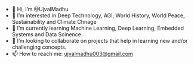- 👋 Hi, I’m @UjvalMadhu
- 👀 I’m interested in Deep Technology, AGI, World History, World Peace, Sustainability and Climate Chnage
- 🌱 I’m currently learning Machine Learning, Deep Learning, Embedded Systems and Data Scinence
- 💞️ I’m looking to collaborate on projects that help in learning new and/or challenging concepts.
- 📫 How to reach me: ujvalmadhu003@gmail.com

<!---
UjvalMadhu/UjvalMadhu is a ✨ special ✨ repository because its `README.md` (this file) appears on your GitHub profile.
You can click the Preview link to take a look at your changes.
--->

